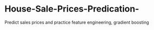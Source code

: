 # House-Sale-Prices-Predication-
Predict sales prices and practice feature engineering, gradient boosting

